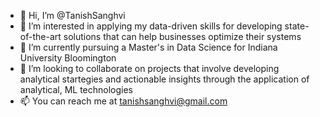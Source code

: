 - 👋 Hi, I’m @TanishSanghvi
- 👀 I’m interested in applying my data-driven skills for developing state-of-the-art solutions that can help businesses optimize their systems
- 🌱 I’m currently pursuing a Master's in Data Science for Indiana University Bloomington
- 💞️ I’m looking to collaborate on projects that involve developing analytical startegies and actionable insights through the application of analytical, ML technologies
- 📫 You can reach me at tanishsanghvi@gmail.com

<!---
TanishSanghvi/TanishSanghvi is a ✨ special ✨ repository because its `README.md` (this file) appears on your GitHub profile.
You can click the Preview link to take a look at your changes.
--->
